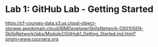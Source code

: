 # Lab 1: GitHub Lab - Getting Started

https://cf-courses-data.s3.us.cloud-object-storage.appdomain.cloud/IBMDeveloperSkillsNetwork-DS0105EN-SkillsNetwork/labs/Module2/GitHub1_Getting_Started.md.html?origin=www.coursera.org